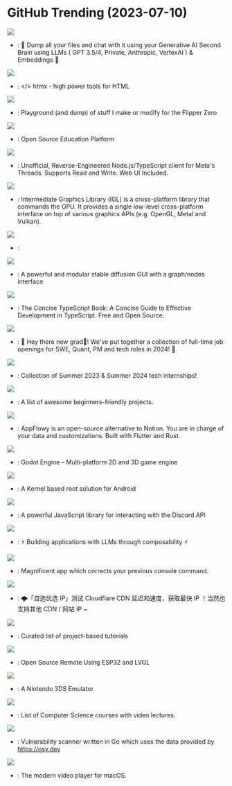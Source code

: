 # GitHub Trending (2023-07-10)

![](https://img.shields.io/badge/TypeScript-New%20690-green?style=flat-square&logo=appveyor)
- [](https://github.comundefined): 🧠 Dump all your files and chat with it using your Generative AI Second Brain using LLMs ( GPT 3.5/4, Private, Anthropic, VertexAI ) & Embeddings 🧠

![](https://img.shields.io/badge/JavaScript-New%20211-green?style=flat-square&logo=appveyor)
- [](https://github.comundefined): </> htmx - high power tools for HTML

![](https://img.shields.io/badge/C-New%2011-green?style=flat-square&logo=appveyor)
- [](https://github.comundefined): Playground (and dump) of stuff I make or modify for the Flipper Zero

![](https://img.shields.io/badge/TypeScript-New%201-green?style=flat-square&logo=appveyor)
- [](https://github.comundefined): Open Source Education Platform

![](https://img.shields.io/badge/TypeScript-New%20115-green?style=flat-square&logo=appveyor)
- [](https://github.comundefined): Unofficial, Reverse-Engineered Node.js/TypeScript client for Meta's Threads. Supports Read and Write. Web UI Included.

![](https://img.shields.io/badge/C%2B%2B-New%20240-green?style=flat-square&logo=appveyor)
- [](https://github.comundefined): Intermediate Graphics Library (IGL) is a cross-platform library that commands the GPU. It provides a single low-level cross-platform interface on top of various graphics APIs (e.g. OpenGL, Metal and Vulkan).

![](https://img.shields.io/badge/LLVM-New%2020-green?style=flat-square&logo=appveyor)
- [](https://github.comundefined): 

![](https://img.shields.io/badge/Python-New%20236-green?style=flat-square&logo=appveyor)
- [](https://github.comundefined): A powerful and modular stable diffusion GUI with a graph/nodes interface.

![](https://img.shields.io/badge/TypeScript-New%20699-green?style=flat-square&logo=appveyor)
- [](https://github.comundefined): The Concise TypeScript Book: A Concise Guide to Effective Development in TypeScript. Free and Open Source.

![](https://img.shields.io/badge/Python-New%2069-green?style=flat-square&logo=appveyor)
- [](https://github.comundefined): 👋 Hey there new grad🎉! We've put together a collection of full-time job openings for SWE, Quant, PM and tech roles in 2024! 🚀

![](https://img.shields.io/badge/none-New%2082-green?style=flat-square&logo=appveyor)
- [](https://github.comundefined): Collection of Summer 2023 & Summer 2024 tech internships!

![](https://img.shields.io/badge/none-New%20123-green?style=flat-square&logo=appveyor)
- [](https://github.comundefined): A list of awesome beginners-friendly projects.

![](https://img.shields.io/badge/Dart-New%20108-green?style=flat-square&logo=appveyor)
- [](https://github.comundefined): AppFlowy is an open-source alternative to Notion. You are in charge of your data and customizations. Built with Flutter and Rust.

![](https://img.shields.io/badge/C%2B%2B-New%2040-green?style=flat-square&logo=appveyor)
- [](https://github.comundefined): Godot Engine – Multi-platform 2D and 3D game engine

![](https://img.shields.io/badge/Kotlin-New%2013-green?style=flat-square&logo=appveyor)
- [](https://github.comundefined): A Kernel based root solution for Android

![](https://img.shields.io/badge/TypeScript-New%2010-green?style=flat-square&logo=appveyor)
- [](https://github.comundefined): A powerful JavaScript library for interacting with the Discord API

![](https://img.shields.io/badge/Python-New%20252-green?style=flat-square&logo=appveyor)
- [](https://github.comundefined): ⚡ Building applications with LLMs through composability ⚡

![](https://img.shields.io/badge/Python-New%2038-green?style=flat-square&logo=appveyor)
- [](https://github.comundefined): Magnificent app which corrects your previous console command.

![](https://img.shields.io/badge/Go-New%2025-green?style=flat-square&logo=appveyor)
- [](https://github.comundefined): 🌩「自选优选 IP」测试 Cloudflare CDN 延迟和速度，获取最快 IP ！当然也支持其他 CDN / 网站 IP ~

![](https://img.shields.io/badge/none-New%20165-green?style=flat-square&logo=appveyor)
- [](https://github.comundefined): Curated list of project-based tutorials

![](https://img.shields.io/badge/C-New%2026-green?style=flat-square&logo=appveyor)
- [](https://github.comundefined): Open Source Remote Using ESP32 and LVGL

![](https://img.shields.io/badge/C%2B%2B-New%208-green?style=flat-square&logo=appveyor)
- [](https://github.comundefined): A Nintendo 3DS Emulator

![](https://img.shields.io/badge/none-New%20253-green?style=flat-square&logo=appveyor)
- [](https://github.comundefined): List of Computer Science courses with video lectures.

![](https://img.shields.io/badge/Go-New%203-green?style=flat-square&logo=appveyor)
- [](https://github.comundefined): Vulnerability scanner written in Go which uses the data provided by https://osv.dev

![](https://img.shields.io/badge/Swift-New%2016-green?style=flat-square&logo=appveyor)
- [](https://github.comundefined): The modern video player for macOS.

